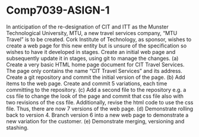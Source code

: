 # Comp7039-ASIGN-1
In anticipation of the re-designation of CIT and ITT as the Munster Technological University, MTU, a new travel services company, “MTU Travel” is to be created. Cork Institute of Technology, as sponsor, wishes to create a web page for this new entity but is unsure of the specification so wishes to have it developed in stages. Create an initial web page and subsequently update it in stages, using git to manage the changes. (a) Create a very basic HTML home page document for CIT Travel Services. The page only contains the name “CIT Travel Services” and its address. Create a git repository and commit the initial version of the page. (b) Add items to the web page. Create and commit 5 variations, each time committing to the repository. (c) Add a second file to the repository e.g. a css file to change the look of the page and commit that css file also with two revisions of the css file. Additionally, revise the html code to use the css file. Thus, there are now 7 versions of the web page. (d) Demonstrate rolling back to version 4.  Branch version 6 into a new web page to demonstrate a new variation for the customer.  (e) Demonstrate merging, versioning and stashing.
